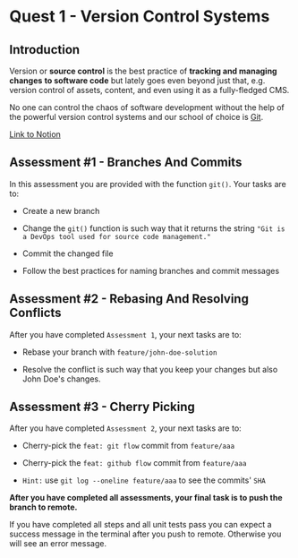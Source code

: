 # Quest 1 - Version Control Systems

## Introduction

Version or **source control** is the best practice of **tracking and managing changes** **to software code** but lately goes even beyond just that, e.g. version control of assets, content, and even using it as a fully-fledged CMS.

No one can control the chaos of software development without the help of the powerful version control systems and our school of choice is [Git](https://git-scm.com/).

[Link to Notion](https://www.notion.so/mkit/Version-Control-Systems-VCS-36274ba4f59649a4b0bcbaa6f20aa57b)

## Assessment #1 - Branches And Commits

In this assessment you are provided with the function `git()`. Your tasks are to:

- Create a new branch

- Change the `git()` function is such way that it returns the string `"Git is a DevOps tool used for source code management."`

- Commit the changed file

- Follow the best practices for naming branches and commit messages

## Assessment #2 - Rebasing And Resolving Conflicts

After you have completed `Assessment 1`, your next tasks are to:

- Rebase your branch with `feature/john-doe-solution`

- Resolve the conflict is such way that you keep your changes but also John Doe's changes.

## Assessment #3 - Cherry Picking

After you have completed `Assessment 2`, your next tasks are to:

- Cherry-pick the `feat: git flow` commit from `feature/aaa`

- Cherry-pick the `feat: github flow` commit from `feature/aaa`

- `Hint:` use `git log --oneline feature/aaa` to see the commits' `SHA`


**After you have completed all assessments, your final task is to push the branch to remote.**

If you have completed all steps and all unit tests pass you can expect a success message in the terminal after you push to remote. Otherwise you will see an error message.
